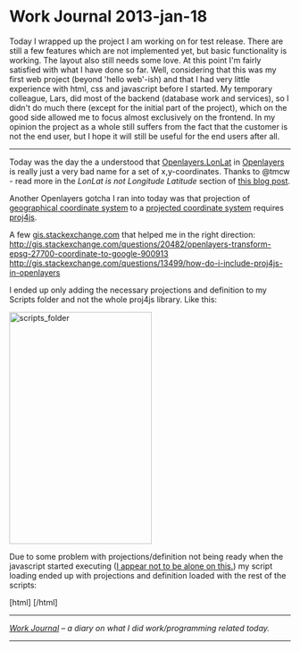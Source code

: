 # Work Journal 2013-jan-18

Today I wrapped up the project I am working on for test release. There are still a few features which are not implemented yet, but basic functionality is working. The layout also still needs some love. At this point I'm fairly satisfied with what I have done so far. Well, considering that this was my first web project (beyond 'hello web'-ish) and that I had very little experience with html, css and javascript before I started. 
My temporary colleague, Lars, did most of the backend (database work and services), so I didn't do much there (except for the initial part of the project), which on the good side allowed me to focus almost exclusively on the frontend. 
In my opinion the project as a whole still suffers from the fact that the customer is not the end user, but I hope it will still be useful for the end users after all. 

<hr/>

Today was the day the a understood that <a href="http://dev.openlayers.org/docs/files/OpenLayers/BaseTypes/LonLat-js.html">Openlayers.LonLat</a> in <a href="Openlayers.org">Openlayers</a> is really just a very bad name for a set of x,y-coordinates. Thanks to @tmcw - read more in the <em>LonLat is not Longitude Latitude</em> section of <a href="http://macwright.org/2012/01/12/openlayers.html">this blog post</a>.

Another Openlayers gotcha I ran into today was that projection of <a href="http://en.wikipedia.org/wiki/Geographical_coordinate_system">geographical coordinate system</a> to a <a href="http://en.wikipedia.org/wiki/Map_projection">projected coordinate system</a> requires <a href="http://trac.osgeo.org/proj4js/">proj4js</a>. 

A few <a href="gis.stackexchange.com">gis.stackexchange.com</a> that helped me in the right direction: 
<a href="http://gis.stackexchange.com/questions/20482/openlayers-transform-epsg-27700-coordinate-to-google-900913">http://gis.stackexchange.com/questions/20482/openlayers-transform-epsg-27700-coordinate-to-google-900913</a>
<a href="http://gis.stackexchange.com/questions/13499/how-do-i-include-proj4js-in-openlayers">http://gis.stackexchange.com/questions/13499/how-do-i-include-proj4js-in-openlayers</a>

I ended up only adding the necessary projections and definition to my Scripts folder and not the whole proj4js library. Like this:

<a href="https://steen.hulthin.dk/blog/work-journal-2013-jan-18/scripts_folder-2/" rel="attachment wp-att-279"><img src="https://steen.hulthin.dk/blog/wp-content/uploads/2013/01/scripts_folder1.png" alt="scripts_folder" width="255" height="415" class="alignnone size-full wp-image-279" /></a>

Due to some problem with projections/definition not being ready when the javascript started executing (<a href="http://gis.stackexchange.com/questions/11857/proj4js-objects-not-readytouse">I appear not to be alone on this.</a>) my script loading ended up with projections and definition loaded with the rest of the scripts: 

[html]
    <script src="Scripts/jquery-1.8.3.min.js"></script>
    <script src="Scripts/proj4js.js"></script>
    <script src="Scripts/projcode/tmerc.js"></script>
    <script src="Scripts/projcode/merc.js"></script>
    <script src="Scripts/projcode/utm.js"></script>
    <script src="Scripts/defs/EPSG25832.js"></script>
    <script src="Scripts/openlayers/OpenLayers.js"></script>
    <script src="Scripts/bredbaandskortet_config.js"></script>
    <script src="Scripts/bredbaandskortet.mobile.js"></script>
[/html]


<hr />

<em><a href="/blog/work-journal-what-workprogramming-related-did-i-learn-today/">Work Journal</a> – a diary on what I did work/programming related today.</em>

<hr />
